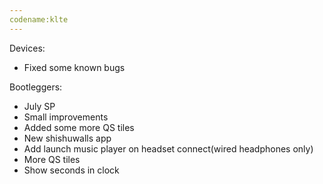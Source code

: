 ```yaml
---
codename:klte
---
```


Devices:

* Fixed some known bugs

Bootleggers:

* July SP
* Small improvements
* Added some more QS tiles
* New shishuwalls app
* Add launch music player on headset connect(wired headphones only)
* More QS tiles
* Show seconds in clock
